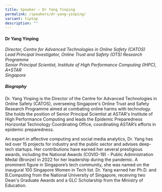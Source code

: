 ```yaml
---
title: Speaker – Dr Yang Yinping
permalink: /speakers/dr-yang-yinping/
variant: tiptap
description: ""
---
```

<h4><strong>Dr Yang Yinping</strong></h4>
<p><em>Director, Centre for Advanced Technologies in Online Safety (CATOS) <br>Lead Principal Investigator, Online Trust and Safety (OTS) Research Programme <br>Senior Principal Scientist, Institute of High Performance Computing (IHPC), A*STAR<br>Singapore</em>
</p>
<h5><strong>Biography</strong></h5>
<p>Dr. Yang Yinping is the Director of the Centre for Advanced Technologies
in Online Safety (CATOS), overseeing Singapore's Online Trust and Safety
Research Programme aimed at combating online harms with technology. She
holds the position of Senior Principal Scientist at ASTAR's Institute of
High Performance Computing and leads the Epidemic Preparedness Horizontal
Technology Coordinating Office, coordinating ASTAR’s efforts in epidemic
preparedness.</p>
<p>An expert in affective computing and social media analytics, Dr. Yang
has led over 15 projects for industry and the public sector and advises
deep-tech startups. Her contributions have earned her several prestigious
awards, including the National Awards (COVID-19) - Public Administration
Medal (Bronze) in 2022 for her leadership during the pandemic. A prominent
figure in Singapore’s tech community, she was named on the inaugural 100
Singapore Women in Tech list. Dr. Yang earned her Ph.D. and B.Computing
from the National University of Singapore, receiving two Dean's Graduate
Awards and a GLC Scholarship from the Ministry of Education.</p>